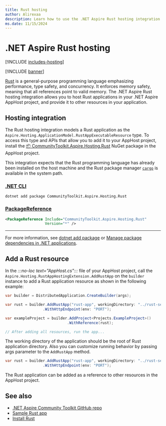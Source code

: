```yaml
---
title: Rust hosting
author: Alirexaa
description: Learn how to use the .NET Aspire Rust hosting integration to host Rust applications.
ms.date: 11/15/2024
---
```


# .NET Aspire Rust hosting

[!INCLUDE [includes-hosting](../includes/includes-hosting.md)]

[!INCLUDE [banner](includes/banner.md)]

[Rust](https://www.rust-lang.org/) is a general-purpose programming language emphasizing performance, type safety, and concurrency. It enforces memory safety, meaning that all references point to valid memory.
The .NET Aspire Rust hosting integration allows you to host Rust applications in your .NET Aspire AppHost project, and provide it to other resources in your application.

## Hosting integration

The Rust hosting integration models a Rust application as the `Aspire.Hosting.ApplicationModel.RustAppExecutableResource` type. To access this type and APIs that allow you to add it to your AppHost project, install the [📦 CommunityToolkit.Aspire.Hosting.Rust](https://nuget.org/packages/CommunityToolkit.Aspire.Hosting.Rust) NuGet package in the AppHost project.

This integration expects that the Rust programming language has already been installed on the host machine and the Rust package manager [`cargo`](https://doc.rust-lang.org/cargo/getting-started/installation.html) is available in the system path.

### [.NET CLI](#tab/dotnet-cli)

```dotnetcli
dotnet add package CommunityToolkit.Aspire.Hosting.Rust
```

### [PackageReference](#tab/package-reference)

```xml
<PackageReference Include="CommunityToolkit.Aspire.Hosting.Rust"
                  Version="*" />
```

---

For more information, see [dotnet add package](/dotnet/core/tools/dotnet-add-package) or [Manage package dependencies in .NET applications](/dotnet/core/tools/dependencies).

## Add a Rust resource

In the _:::no-loc text="AppHost.cs":::_ file of your AppHost project, call the `Aspire.Hosting.RustAppHostingExtension.AddRustApp` on the `builder` instance to add a Rust application resource as shown in the following example:

```csharp
var builder = DistributedApplication.CreateBuilder(args);

var rust = builder.AddRustApp("rust-app", workingDirectory: "../rust-service")
                 .WithHttpEndpoint(env: "PORT");

var exampleProject = builder.AddProject<Projects.ExampleProject>()
                            .WithReference(rust);

// After adding all resources, run the app...
```

The working directory of the application should be the root of Rust application directory.
Also you can customize running behavior by passing args parameter to the `AddRustApp` method.

```csharp
var rust = builder.AddRustApp("rust-app", workingDirectory: "../rust-service", args: ["--locked"])
                 .WithHttpEndpoint(env: "PORT");
```

The Rust application can be added as a reference to other resources in the AppHost project.

## See also

- [.NET Aspire Community Toolkit GitHub repo](https://github.com/CommunityToolkit/Aspire)
- [Sample Rust app](https://github.com/CommunityToolkit/Aspire/tree/main/examples/rust)
- [Install Rust](https://www.rust-lang.org/tools/install)
